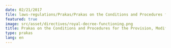 ```yaml
---
date: 02/21/2017
file: laws-regulations/Prakas/Prakas on the Conditions and Procedures for the Provision, Modification, Suspension, Transfer and Revocation of Permit, Certificates or Licenses for Telecommunications Operation.pdf
featured: true
image: src/asset/directives/royal-decree-functioning.png
title: Prakas on the Conditions and Procedures for the Provision, Modification, Suspension, Transfer and Revocation of Permit, Certificates or Licenses for Telecommunications Operation
type: prakas
lang: en
---
```

